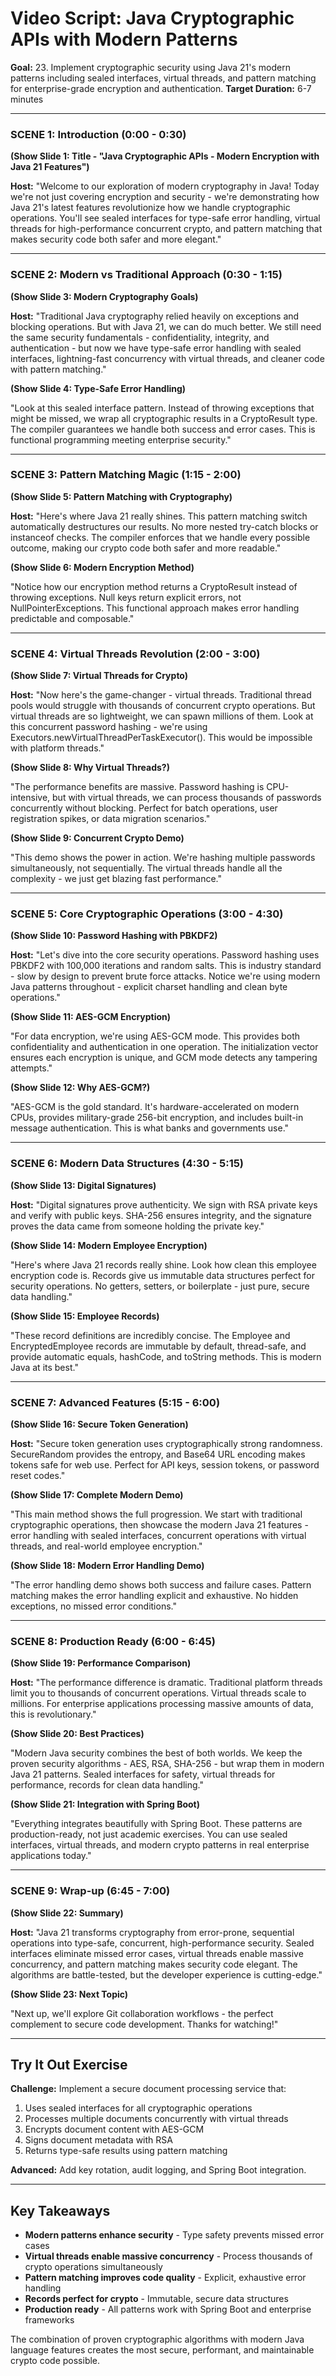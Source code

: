 # Video Script: Java Cryptographic APIs with Modern Patterns

**Goal:** 23. Implement cryptographic security using Java 21's modern patterns including sealed interfaces, virtual threads, and pattern matching for enterprise-grade encryption and authentication.
**Target Duration:** 6-7 minutes

---

### SCENE 1: Introduction (0:00 - 0:30)

**(Show Slide 1: Title - "Java Cryptographic APIs - Modern Encryption with Java 21 Features")**

**Host:**
"Welcome to our exploration of modern cryptography in Java! Today we're not just covering encryption and security - we're demonstrating how Java 21's latest features revolutionize how we handle cryptographic operations. You'll see sealed interfaces for type-safe error handling, virtual threads for high-performance concurrent crypto, and pattern matching that makes security code both safer and more elegant."

---

### SCENE 2: Modern vs Traditional Approach (0:30 - 1:15)

**(Show Slide 3: Modern Cryptography Goals)**

**Host:**
"Traditional Java cryptography relied heavily on exceptions and blocking operations. But with Java 21, we can do much better. We still need the same security fundamentals - confidentiality, integrity, and authentication - but now we have type-safe error handling with sealed interfaces, lightning-fast concurrency with virtual threads, and cleaner code with pattern matching."

**(Show Slide 4: Type-Safe Error Handling)**

"Look at this sealed interface pattern. Instead of throwing exceptions that might be missed, we wrap all cryptographic results in a CryptoResult type. The compiler guarantees we handle both success and error cases. This is functional programming meeting enterprise security."

---

### SCENE 3: Pattern Matching Magic (1:15 - 2:00)

**(Show Slide 5: Pattern Matching with Cryptography)**

**Host:**
"Here's where Java 21 really shines. This pattern matching switch automatically destructures our results. No more nested try-catch blocks or instanceof checks. The compiler enforces that we handle every possible outcome, making our crypto code both safer and more readable."

**(Show Slide 6: Modern Encryption Method)**

"Notice how our encryption method returns a CryptoResult instead of throwing exceptions. Null keys return explicit errors, not NullPointerExceptions. This functional approach makes error handling predictable and composable."

---

### SCENE 4: Virtual Threads Revolution (2:00 - 3:00)

**(Show Slide 7: Virtual Threads for Crypto)**

**Host:**
"Now here's the game-changer - virtual threads. Traditional thread pools would struggle with thousands of concurrent crypto operations. But virtual threads are so lightweight, we can spawn millions of them. Look at this concurrent password hashing - we're using Executors.newVirtualThreadPerTaskExecutor(). This would be impossible with platform threads."

**(Show Slide 8: Why Virtual Threads?)**

"The performance benefits are massive. Password hashing is CPU-intensive, but with virtual threads, we can process thousands of passwords concurrently without blocking. Perfect for batch operations, user registration spikes, or data migration scenarios."

**(Show Slide 9: Concurrent Crypto Demo)**

"This demo shows the power in action. We're hashing multiple passwords simultaneously, not sequentially. The virtual threads handle all the complexity - we just get blazing fast performance."

---

### SCENE 5: Core Cryptographic Operations (3:00 - 4:30)

**(Show Slide 10: Password Hashing with PBKDF2)**

**Host:**
"Let's dive into the core security operations. Password hashing uses PBKDF2 with 100,000 iterations and random salts. This is industry standard - slow by design to prevent brute force attacks. Notice we're using modern Java patterns throughout - explicit charset handling and clean byte operations."

**(Show Slide 11: AES-GCM Encryption)**

"For data encryption, we're using AES-GCM mode. This provides both confidentiality and authentication in one operation. The initialization vector ensures each encryption is unique, and GCM mode detects any tampering attempts."

**(Show Slide 12: Why AES-GCM?)**

"AES-GCM is the gold standard. It's hardware-accelerated on modern CPUs, provides military-grade 256-bit encryption, and includes built-in message authentication. This is what banks and governments use."

---

### SCENE 6: Modern Data Structures (4:30 - 5:15)

**(Show Slide 13: Digital Signatures)**

**Host:**
"Digital signatures prove authenticity. We sign with RSA private keys and verify with public keys. SHA-256 ensures integrity, and the signature proves the data came from someone holding the private key."

**(Show Slide 14: Modern Employee Encryption)**

"Here's where Java 21 records really shine. Look how clean this employee encryption code is. Records give us immutable data structures perfect for security operations. No getters, setters, or boilerplate - just pure, secure data handling."

**(Show Slide 15: Employee Records)**

"These record definitions are incredibly concise. The Employee and EncryptedEmployee records are immutable by default, thread-safe, and provide automatic equals, hashCode, and toString methods. This is modern Java at its best."

---

### SCENE 7: Advanced Features (5:15 - 6:00)

**(Show Slide 16: Secure Token Generation)**

**Host:**
"Secure token generation uses cryptographically strong randomness. SecureRandom provides the entropy, and Base64 URL encoding makes tokens safe for web use. Perfect for API keys, session tokens, or password reset codes."

**(Show Slide 17: Complete Modern Demo)**

"This main method shows the full progression. We start with traditional cryptographic operations, then showcase the modern Java 21 features - error handling with sealed interfaces, concurrent operations with virtual threads, and real-world employee encryption."

**(Show Slide 18: Modern Error Handling Demo)**

"The error handling demo shows both success and failure cases. Pattern matching makes the error handling explicit and exhaustive. No hidden exceptions, no missed error conditions."

---

### SCENE 8: Production Ready (6:00 - 6:45)

**(Show Slide 19: Performance Comparison)**

**Host:**
"The performance difference is dramatic. Traditional platform threads limit you to thousands of concurrent operations. Virtual threads scale to millions. For enterprise applications processing massive amounts of data, this is revolutionary."

**(Show Slide 20: Best Practices)**

"Modern Java security combines the best of both worlds. We keep the proven security algorithms - AES, RSA, SHA-256 - but wrap them in modern Java 21 patterns. Sealed interfaces for safety, virtual threads for performance, records for clean data handling."

**(Show Slide 21: Integration with Spring Boot)**

"Everything integrates beautifully with Spring Boot. These patterns are production-ready, not just academic exercises. You can use sealed interfaces, virtual threads, and modern crypto patterns in real enterprise applications today."

---

### SCENE 9: Wrap-up (6:45 - 7:00)

**(Show Slide 22: Summary)**

**Host:**
"Java 21 transforms cryptography from error-prone, sequential operations into type-safe, concurrent, high-performance security. Sealed interfaces eliminate missed error cases, virtual threads enable massive concurrency, and pattern matching makes security code elegant. The algorithms are battle-tested, but the developer experience is cutting-edge."

**(Show Slide 23: Next Topic)**

"Next up, we'll explore Git collaboration workflows - the perfect complement to secure code development. Thanks for watching!"

---

## Try It Out Exercise

**Challenge:** Implement a secure document processing service that:
1. Uses sealed interfaces for all cryptographic operations
2. Processes multiple documents concurrently with virtual threads  
3. Encrypts document content with AES-GCM
4. Signs document metadata with RSA
5. Returns type-safe results using pattern matching

**Advanced:** Add key rotation, audit logging, and Spring Boot integration.

---

## Key Takeaways

- **Modern patterns enhance security** - Type safety prevents missed error cases
- **Virtual threads enable massive concurrency** - Process thousands of crypto operations simultaneously  
- **Pattern matching improves code quality** - Explicit, exhaustive error handling
- **Records perfect for crypto** - Immutable, secure data structures
- **Production ready** - All patterns work with Spring Boot and enterprise frameworks

The combination of proven cryptographic algorithms with modern Java language features creates the most secure, performant, and maintainable crypto code possible.